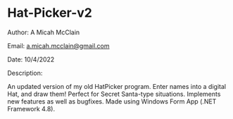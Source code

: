# Hat-Picker-v2

Author: A Micah McClain

Email: a.micah.mcclain@gmail.com

Date: 10/4/2022

Description:

An updated version of my old HatPicker program. Enter names into a digital Hat, and draw them! Perfect for Secret Santa-type situations. Implements new features as well as bugfixes. Made using Windows Form App (.NET Framework 4.8).
